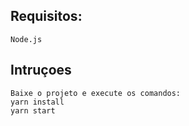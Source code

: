 ## Requisitos:

    Node.js

## Intruçoes

    Baixe o projeto e execute os comandos:
    yarn install
    yarn start
